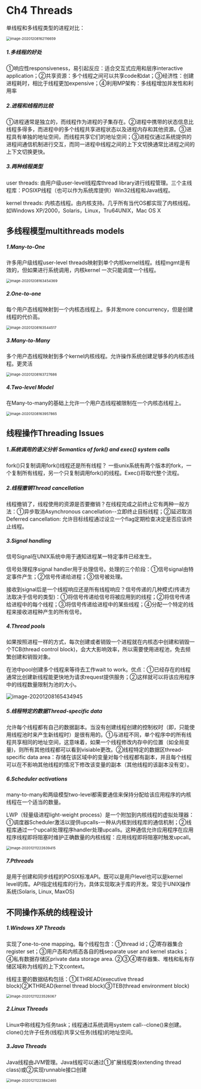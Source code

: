 # Ch4 Threads

单线程和多线程类型的进程对比：

<img src="C:\Users\DELL\AppData\Roaming\Typora\typora-user-images\image-20201208162116659.png" alt="image-20201208162116659" style="zoom:67%;" />

##### 1.多线程的好处

①响应性responsiveness，易引起反应：适合交互式应用和层序interactive application；②共享资源：多个线程之间可以共享code和dat；③经济性：创建进程耗时，相比于线程更加expensive；④利用MP架构：多线程增加并发性和利用率

##### 2.进程和线程的比较

①进程通常是独立的，而线程作为进程的子集存在。②进程中携带的状态信息比线程多得多，而进程中的多个线程共享进程状态以及进程内存和其他资源。③进程具有单独的地址空间，而线程共享它们的地址空间；③进程仅通过系统提供的进程间通信机制进行交互，而同一进程中线程之间的上下文切换通常比进程之间的上下文切换更快。

##### 3.两种线程类型

user threads: 由用户级user-level线程库thread library进行线程管理。三个主线程库：POSIXP线程（也可以作为系统库提供）Win32线程和Java线程。

kernel threads: 内核态线程。由内核支持。几乎所有当代OS都实现了内核线程。如Windows XP/2000，Solaris，Linux，Tru64UNIX，Mac OS X

## 多线程模型multithreads models

##### 1.Many-to-One

许多用户级线程user-level threads映射到单个内核kernel线程。线程mgmt是有效的，但如果进行系统调用，内核kernel 一次只能调度一个线程。

<img src="C:\Users\DELL\AppData\Roaming\Typora\typora-user-images\image-20201208163454369.png" alt="image-20201208163454369" style="zoom:67%;" />

##### 2.One-to-one

每个用户态线程映射到一个内核态线程上。多并发more concurrency，但是创建线程的代价高。

<img src="C:\Users\DELL\AppData\Roaming\Typora\typora-user-images\image-20201208163544517.png" alt="image-20201208163544517" style="zoom:67%;" />

##### 3.Many-to-Many

多个用户态线程映射到多个kernel内核线程。允许操作系统创建足够多的内核态线程。更灵活

<img src="C:\Users\DELL\AppData\Roaming\Typora\typora-user-images\image-20201208163727686.png" alt="image-20201208163727686" style="zoom:67%;" />

##### 4.Two-level Model

在Many-to-many的基础上允许一个用户态线程被限制在一个内核态线程上。

<img src="C:\Users\DELL\AppData\Roaming\Typora\typora-user-images\image-20201208163957865.png" alt="image-20201208163957865" style="zoom:67%;" />

## 线程操作Threading Issues

##### 1.系统调用的语义分析 Semantics of fork() and exec() system calls

fork()只复制调用fork()线程还是所有线程？ 一些unix系统有两个版本的fork，一个复制所有线程，另一个只复制调用fork()的线程。Exec()将取代整个流程。

##### 2.线程撤销Thread cancellation

线程撤销了，线程使用的资源是否要撤销？在线程完成之前终止它有两种一般方法：①异步取消Asynchronous cancellation--立即终止目标线程；②延迟取消Deferred cancellation: 允许目标线程通过设立一个flag定期检查决定是否应该终止线程。

##### 3.Signal handling

信号Signal在UNIX系统中用于通知进程某一特定事件已经发生。

信号处理程序signal handler用于处理信号。处理的三个阶段：①信号signal由特定事件产生；②信号传递给进程；③信号被处理。

接收到signal后是一个线程响应还是所有线程响应？信号传递的几种模式(传递方法取决于信号的类型)：①将信号传递给信号将被应用到的线程；②将信号传递给进程中的每个线程；③将信号传递给进程中的某些线程；④分配一个特定的线程来接收进程种产生的所有信号。

##### 4.Thread pools

如果按照进程一样的方式，每次创建或者销毁一个进程就在内核态中创建和销毁一个TCB(thread control block)，会大大影响效率，所以需要使用进程池，免去频繁创建和销毁对象。

在池中pool创建多个线程来等待去工作wait to work。优点：①已经存在的线程通常比创建新线程能更快地为请求request提供服务；②这样就可以将该应用程序中的线程数量限制为池的大小。

![image-20201208165434945](C:\Users\DELL\AppData\Roaming\Typora\typora-user-images\image-20201208165434945.png)

##### 5.线程特定的数据Thread-specific data

允许每个线程都有自己的数据副本。当没有创建线程创建的控制权时（即，只能使用线程池时来产生新线程时）是很有用的。①与进程不同，单个程序中的所有线程共享相同的地址空间，这意味着，如果一个线程修改内存中的位置（如全局变量)，则所有其他线程都可以看到visiable更改。②线程特定的数据区thread-specific data area：存储在该区域中的变量对每个线程都有副本，并且每个线程可以在不影响其他线程的情况下修改该变量的副本（其他线程的该副本没有变）。

##### 6.Scheduler activations

many-to-many和两级模型two-level都需要通信来保持分配给该应用程序的内核线程在一个适当的数量。

LWP（轻量级进程light-weight process）是一个附加到内核线程的虚拟处理器：①调度器Scheduler激活以提供upcalls-一种从内核到线程库的通信机制；②线程库通过一个upcall处理程序handler处理upcalls。这种通信允许应用程序在应用程序线程即将阻塞时维护正确数量的内核线程：应用线程即将阻塞时触发upcall。

<img src="C:\Users\DELL\AppData\Roaming\Typora\typora-user-images\image-20201211222639415.png" alt="image-20201211222639415" style="zoom:67%;" />

##### 7.Pthreads

是用于创建和同步线程的POSIX标准API。既可以是用户level也可以是kernel level的库。API指定线程库的行为，具体实现取决于库的开发。常见于UNIX操作系统(Solaris, Linux, MaxOS)

## 不同操作系统的线程设计

##### 1.Windows XP Threads

实现了one-to-one mapping。每个线程包含：①thread id；②寄存器集合register set；③用户态和内核态各自的栈separate user and kernel stacks；④私有数据存储区private data storage area. ②③④寄存器集、堆栈和私有存储区域称为线程的上下文context。

线程主要的数据结构包括：①ETHREAD(executive thread block)②KTHREAD(kernel thread block)③TEB(thread environment block)

<img src="C:\Users\DELL\AppData\Roaming\Typora\typora-user-images\image-20201211223526067.png" alt="image-20201211223526067" style="zoom:67%;" />

##### 2.Linux Threads

Linux中称线程为任务task；线程通过系统调用system call--clone()来创建。clone()允许子任务(线程)共享父任务(线程)的地址空间。

##### 3.Java Threads

Java线程由JVM管理。Java线程可以通过①扩展线程类(extending thread class)或②实现runnable接口创建

<img src="C:\Users\DELL\AppData\Roaming\Typora\typora-user-images\image-20201211223842465.png" alt="image-20201211223842465" style="zoom:67%;" />

















